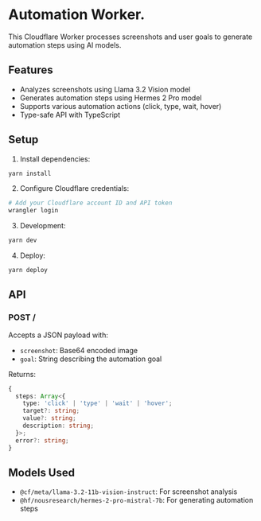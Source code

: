 # Automation Worker.

This Cloudflare Worker processes screenshots and user goals to generate automation steps using AI models.

## Features

- Analyzes screenshots using Llama 3.2 Vision model
- Generates automation steps using Hermes 2 Pro model
- Supports various automation actions (click, type, wait, hover)
- Type-safe API with TypeScript

## Setup

1. Install dependencies:
```bash
yarn install
```

2. Configure Cloudflare credentials:
```bash
# Add your Cloudflare account ID and API token
wrangler login
```

3. Development:
```bash
yarn dev
```

4. Deploy:
```bash
yarn deploy
```

## API

### POST /

Accepts a JSON payload with:
- `screenshot`: Base64 encoded image
- `goal`: String describing the automation goal

Returns:
```typescript
{
  steps: Array<{
    type: 'click' | 'type' | 'wait' | 'hover';
    target?: string;
    value?: string;
    description: string;
  }>;
  error?: string;
}
```

## Models Used

- `@cf/meta/llama-3.2-11b-vision-instruct`: For screenshot analysis
- `@hf/nousresearch/hermes-2-pro-mistral-7b`: For generating automation steps
